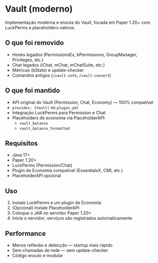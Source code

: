 # Vault (moderno)

Implementação moderna e enxuta do Vault, focada em Paper 1.20+ com LuckPerms e placeholders nativos.

## O que foi removido
- Hooks legados (PermissionsEx, bPermissions, GroupManager, Privileges, etc.)
- Chat legados (iChat, mChat, mChatSuite, etc.)
- Métricas (bStats) e update-checker
- Comandos antigos (`/vault-info`, `/vault-convert`)

## O que foi mantido
- API original do Vault (Permission, Chat, Economy) — 100% compatível
- `provides: [Vault]` no `plugin.yml`
- Integração LuckPerms para Permission e Chat
- Placeholders de economia via PlaceholderAPI:
  - `vault_balance`
  - `vault_balance_formatted`

## Requisitos
- Java 17+
- Paper 1.20+
- LuckPerms (Permission/Chat)
- Plugin de Economia compatível (EssentialsX, CMI, etc.)
- PlaceholderAPI opcional

## Uso
1. Instale LuckPerms e um plugin de Economia
2. (Opcional) Instale PlaceholderAPI
3. Coloque o JAR no servidor Paper 1.20+
4. Inicie o servidor; serviços são registrados automaticamente

## Performance
- Menos reflexão e detecção — startup mais rápido
- Sem chamadas de rede — sem update-checker
- Código enxuto e modular

